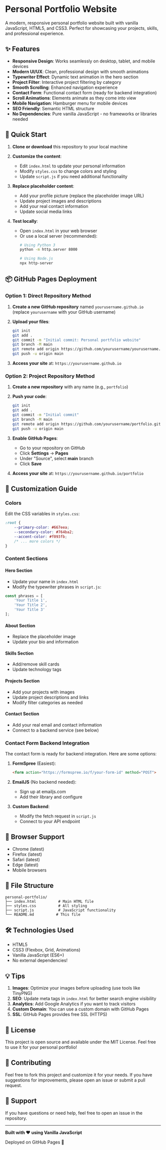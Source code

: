 # Personal Portfolio Website

A modern, responsive personal portfolio website built with vanilla JavaScript, HTML5, and CSS3. Perfect for showcasing your projects, skills, and professional experience.

## ✨ Features

- **Responsive Design**: Works seamlessly on desktop, tablet, and mobile devices
- **Modern UI/UX**: Clean, professional design with smooth animations
- **Typewriter Effect**: Dynamic text animation in the hero section
- **Project Filter**: Interactive project filtering by category
- **Smooth Scrolling**: Enhanced navigation experience
- **Contact Form**: Functional contact form (ready for backend integration)
- **Scroll Animations**: Elements animate as they come into view
- **Mobile Navigation**: Hamburger menu for mobile devices
- **SEO Friendly**: Semantic HTML structure
- **No Dependencies**: Pure vanilla JavaScript - no frameworks or libraries needed

## 🚀 Quick Start

1. **Clone or download** this repository to your local machine

2. **Customize the content**:
   - Edit `index.html` to update your personal information
   - Modify `styles.css` to change colors and styling
   - Update `script.js` if you need additional functionality

3. **Replace placeholder content**:
   - Add your profile picture (replace the placeholder image URL)
   - Update project images and descriptions
   - Add your real contact information
   - Update social media links

4. **Test locally**:
   - Open `index.html` in your web browser
   - Or use a local server (recommended):
     ```bash
     # Using Python 3
     python -m http.server 8000
     
     # Using Node.js
     npx http-server
     ```

## 📦 GitHub Pages Deployment

### Option 1: Direct Repository Method

1. **Create a new GitHub repository** named `yourusername.github.io` (replace `yourusername` with your GitHub username)

2. **Upload your files**:
   ```bash
   git init
   git add .
   git commit -m "Initial commit: Personal portfolio website"
   git branch -M main
   git remote add origin https://github.com/yourusername/yourusername.github.io.git
   git push -u origin main
   ```

3. **Access your site** at: `https://yourusername.github.io`

### Option 2: Project Repository Method

1. **Create a new repository** with any name (e.g., `portfolio`)

2. **Push your code**:
   ```bash
   git init
   git add .
   git commit -m "Initial commit"
   git branch -M main
   git remote add origin https://github.com/yourusername/portfolio.git
   git push -u origin main
   ```

3. **Enable GitHub Pages**:
   - Go to your repository on GitHub
   - Click **Settings** → **Pages**
   - Under "Source", select **main** branch
   - Click **Save**

4. **Access your site** at: `https://yourusername.github.io/portfolio`

## 🎨 Customization Guide

### Colors
Edit the CSS variables in `styles.css`:
```css
:root {
    --primary-color: #667eea;
    --secondary-color: #764ba2;
    --accent-color: #f093fb;
    /* ... more colors */
}
```

### Content Sections

#### Hero Section
- Update your name in `index.html`
- Modify the typewriter phrases in `script.js`:
```javascript
const phrases = [
    'Your Title 1',
    'Your Title 2',
    'Your Title 3'
];
```

#### About Section
- Replace the placeholder image
- Update your bio and information

#### Skills Section
- Add/remove skill cards
- Update technology tags

#### Projects Section
- Add your projects with images
- Update project descriptions and links
- Modify filter categories as needed

#### Contact Section
- Add your real email and contact information
- Connect to a backend service (see below)

### Contact Form Backend Integration

The contact form is ready for backend integration. Here are some options:

1. **FormSpree** (Easiest):
   ```html
   <form action="https://formspree.io/f/your-form-id" method="POST">
   ```

2. **EmailJS** (No backend needed):
   - Sign up at emailjs.com
   - Add their library and configure

3. **Custom Backend**:
   - Modify the fetch request in `script.js`
   - Connect to your API endpoint

## 📱 Browser Support

- Chrome (latest)
- Firefox (latest)
- Safari (latest)
- Edge (latest)
- Mobile browsers

## 📄 File Structure

```
personal-portfolio/
├── index.html          # Main HTML file
├── styles.css          # All styling
├── script.js           # JavaScript functionality
└── README.md          # This file
```

## 🛠️ Technologies Used

- HTML5
- CSS3 (Flexbox, Grid, Animations)
- Vanilla JavaScript (ES6+)
- No external dependencies!

## 💡 Tips

1. **Images**: Optimize your images before uploading (use tools like TinyPNG)
2. **SEO**: Update meta tags in `index.html` for better search engine visibility
3. **Analytics**: Add Google Analytics if you want to track visitors
4. **Custom Domain**: You can use a custom domain with GitHub Pages
5. **SSL**: GitHub Pages provides free SSL (HTTPS)

## 📝 License

This project is open source and available under the MIT License. Feel free to use it for your personal portfolio!

## 🤝 Contributing

Feel free to fork this project and customize it for your needs. If you have suggestions for improvements, please open an issue or submit a pull request.

## 📧 Support

If you have questions or need help, feel free to open an issue in the repository.

---

**Built with ❤️ using Vanilla JavaScript**

Deployed on GitHub Pages 🚀
